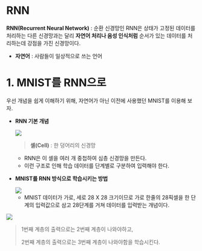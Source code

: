 # RNN

**RNN(Recurrent Neural Network)** : 순환 신경망인 RNN은 상태가 고정된 데이터를 처리하는 다른 신경망과는 달리 **자연어 처리나 음성 인식처럼** 순서가 있는 데이터를 처리하는데 강점을 가진 신경망이다.

* **자연어** : 사람들이 일상적으로 쓰는 언어



# 1. MNIST를 RNN으로

우선 개념을 쉽게 이해하기 위해, 자연어가 아닌 이전에 사용했던 MNIST를 이용해 보자.

* **RNN 기본 개념**

  <img src="https://sunghan-kim.github.io/assets/images/book/3minDL/ch10-02-rnn-basic-concept.jpg">

  > **셀(Cell)** : 한 덩어리의 신경망

  * RNN은 이 셀을 여러 개 중첩하여 심층 신경망을 만든다. 
  * 이런 구조로 인해 학습 데이터를 단계별로 구분하여 입력해야 한다.



* **MNIST를 RNN 방식으로 학습시키는 방법**

  <img src="https://sunghan-kim.github.io/assets/images/book/3minDL/ch10-03-mnist-data-for-rnn.jpg">

  * MNIST 데이터가 가로, 세로 28 X 28 크기이므로 가로 한줄의 28픽셀을 한 단계의 입력값으로 삼고 28단계를 거쳐 데이터를 입력받는 개념이다.



<img src="https://image.slidesharecdn.com/class3-170731055010/95/rnn-mnist-image-7-1024.jpg?cb=1501480262">

> 1번째 계층의 출력으로는 2번째 계층이 나와야하고,
>
> 2번째 계층의 출력으로는 3번째 계층이 나와야함을 학습시킨다.

